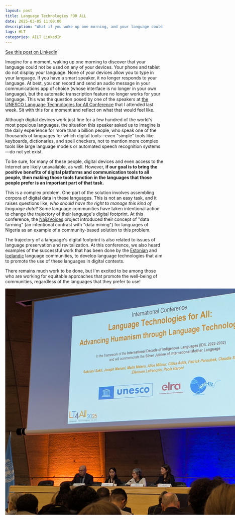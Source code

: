 ```yaml
---
layout: post
title: Language Technologies FOR ALL
date: 2025-03-05 11:00:00
description: "What if you woke up one morning, and your language could not be used on any of your devices?"
tags: HLT
categories: AILT LinkedIn
---
```


[See this post on LinkedIn](https://www.linkedin.com/posts/eric-m-jackson_imagine-for-a-moment-waking-up-one-morning-activity-7303082319005827073-f0Mm)

Imagine for a moment, waking up one morning to discover that your language could not be used on any of your devices. Your phone and tablet do not display your language. None of your devices allow you to type in your language. If you have a smart speaker, it no longer responds to your language. At best, you can record and send an audio message in your communications app of choice (whose interface is no longer in your own language), but the automatic transcription feature no longer works for your language. This was the question posed by one of the speakers at [the UNESCO Language Technologies for All Conference](https://www.lt4all2025.eu/) that I attended last week. Sit with this for a moment and reflect on what that would feel like.

Although digital devices work just fine for a few hundred of the world's most populous languages, the situation this speaker asked us to imagine is the daily experience for more than a billion people, who speak one of the thousands of languages for which digital tools—even "simple" tools like keyboards, dictionaries, and spell checkers, not to mention more complex tools like large language models or automated speech recognition systems—do not yet exist.

To be sure, for many of these people, digital devices and even access to the Internet are likely unavailable, as well. However, **if our goal is to bring the positive benefits of digital platforms and communication tools to all people, then making those tools function in the languages that those people prefer is an important part of that task.**

This is a complex problem. One part of the solution involves assembling corpora of digital data in these languages. This is not an easy task, and it raises questions like, _who should have the right to manage this kind of language data?_ Some language communities have taken intentional action to change the trajectory of their language's digital footprint. At this conference, the [NaijaVoices](https://naijavoices.com/) project introduced their concept of "data farming" (an intentional contrast with "data mining") for languages of Nigeria as an example of a community-based solution to this problem.

The trajectory of a language's digital footprint is also related to issues of language preservation and revitalization. At this conference, we also heard examples of the successful work that has been done by the [Estonian](https://estonianworld.com/technology/estonias-ai-gamble-can-four-billion-words-secure-its-languages-future/) and [Icelandic](https://www.prospect-journal.org/articles/blog-post-title-two-yjhc2-rftfm-7lsm8) language communities, to develop language technologies that aim to promote the use of these languages in digital contexts.

There remains much work to be done, but I'm excited to be among those who are working for equitable approaches that promote the well-being of communities, regardless of the languages that they prefer to use!

<div style="position:absolute; width:100%; height:100%;">
<a href="https://www.lt4all2025.eu/" target="_blank"><img src="assets/img/20250305-1.jpg" style="vertical-align:middle; text-align:center">
</a>
</div>

